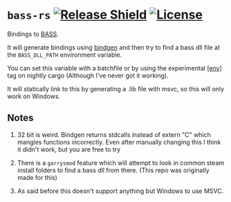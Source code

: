 # ``bass-rs`` [![Release Shield](https://img.shields.io/github/v/release/Vurv78/bass-rs)](https://github.com/Vurv78/bass-rs/releases/latest) [![License](https://img.shields.io/github/license/Vurv78/bass-rs?color=red)](https://opensource.org/licenses/MIT)
Bindings to [BASS](https://www.un4seen.com).  

It will generate bindings using [bindgen](https://github.com/rust-lang/rust-bindgen) and then try to find a bass dll file at the ``BASS_DLL_PATH`` environment variable.  

You can set this variable with a batchfile or by using the experimental [\[env\]](https://doc.rust-lang.org/nightly/cargo/reference/unstable.html#configurable-env) tag on nightly cargo (Although I've never got it working).

It will statically link to this by generating a .lib file with msvc, so this will only work on Windows.  

## Notes
1. 32 bit is weird. Bindgen returns stdcalls instead of extern "C" which mangles functions incorrectly. Even after manually changing this I think it didn't work, but you are free to try

2. There is a ``garrysmod`` feature which will attempt to look in common steam install folders to find a bass dll from there. (This repo was originally made for this)

3. As said before this doesn't support anything but Windows to use MSVC.